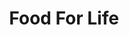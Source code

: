 ---
layout: place
title: "Food For Life"
permalink: /new-jersey/edgewater/food-for-life.html
stateAbbr: NJ
stateName: New Jersey
cityName: Edgewater
place_id: ChIJFWUR-8v3wokRtaHkXO3gbZw
photos:
  - name: >-
      places/ChIJFWUR-8v3wokRtaHkXO3gbZw/photos/AeeoHcJehYeFYEKHvsmp2XKAj2rco1KX45loEk3zeqNz_qOHfBisB_pbnWC10g-TqsYwoU06K9M1qc3LgRVn-HWA9nuKMIlaSGwA3DP8f1gCYLHYwAIfwrvfbCIq_TDrE-fC5-YODKZggQP3xBkPxaExsr4SR5hbGuNff7eCk6_jdcR2MRXiE7zzmOXoutc9EjEEn3_PieYBtJslA3Ox7Xq7FsGAwhHO2abx8vk-KZU3lAXoOOjwF1Mhq_jfpA1Ydx1MkmzY3Ufq08oacJz3xKcertqvJyDqbdVZY3TCz3ODdFo9cqYkbudQ50AX3U4PDYjAcBDFpv-spv2fAHuQhHs4dWVa934vaZT7ogIVv0OICzMC7WFdbKRp-wnSo81HgE2FiWLufl2ohxcep4NvTtT7LYhqhlJR1jJO2U43iipuPljAEFg
    widthPx: 3456
    heightPx: 4608
    authorAttributions:
      - displayName: Raul Avila
        uri: https://maps.google.com/maps/contrib/111206718654677993905
        photoUri: >-
          https://lh3.googleusercontent.com/a-/ALV-UjVd7LHD-jYQfhFDNnCjJE0s--1WeWksk_3GQ-oPSjEGGnE0ADof9g=s100-p-k-no-mo
    flagContentUri: >-
      https://www.google.com/local/imagery/report/?cb_client=maps_api_places.places_api&image_key=!1e10!2sCIHM0ogKEICAgIC0lZi2jAE&hl=en-US
    googleMapsUri: >-
      https://www.google.com/maps/place//data=!3m4!1e2!3m2!1sCIHM0ogKEICAgIC0lZi2jAE!2e10!4m2!3m1!1s0x89c2f7cbfb116515:0x9c6de0ed5ce4a1b5
  - name: >-
      places/ChIJFWUR-8v3wokRtaHkXO3gbZw/photos/AeeoHcKIPvBScbJaE0wgWNhoiLbIzg1ewbSk8CKUUMnc3pGETl21fZxe0-kn5iGjcHLwSfuH_3Kz0mCG-Fo2VeWmHK4aExuT4qepthVeduHRdSreDS8Q4wFUm0p-gPOt9HwhKlSqOkj0JB0EjUYk7IHZVTAnbSaL0iPj6v9Lbu7FV8F7_AF11mgH5ePrqeUCS4LHrQ1wf6wdz4h1emTczjmzMlzUizHsvDf7y3U-cqsbi7fZPSsXlmGseeGEGiVq-3blXv5kaeYAXLeuXBTpGu6KzZPHYtty1uJklgCYjZLKLm5M9GiZYiptBZ_8Nhyez626sbQ6hL2ySRKQb3err_vao1bHfDD7uTbaQmCx2K6sRlsF7gxYPs2KG12uAbQVRzlTH3oA2SgtZAAYpGvIaUWWcXpUTs6PqOGevBDcvFHAX8IfLw
    widthPx: 3024
    heightPx: 4032
    authorAttributions:
      - displayName: Ren
        uri: https://maps.google.com/maps/contrib/103123127927436134101
        photoUri: >-
          https://lh3.googleusercontent.com/a/ACg8ocKNEBHx0yT1tM2HQZ6-_U9W0LWcrar8B5LuN9fQslC0MtLt3w=s100-p-k-no-mo
    flagContentUri: >-
      https://www.google.com/local/imagery/report/?cb_client=maps_api_places.places_api&image_key=!1e10!2sCIHM0ogKEICAgICh3JLxSg&hl=en-US
    googleMapsUri: >-
      https://www.google.com/maps/place//data=!3m4!1e2!3m2!1sCIHM0ogKEICAgICh3JLxSg!2e10!4m2!3m1!1s0x89c2f7cbfb116515:0x9c6de0ed5ce4a1b5
  - name: >-
      places/ChIJFWUR-8v3wokRtaHkXO3gbZw/photos/AeeoHcKhMeH0KByOpWXVl-gYq5CaGox0NYNuKHEoa_onsMJ89TecNCDjhTJ8g1fyh5NhhkwnJfqG3BF5fdnJhrpNkfPgXG6E4U1uPALXrwtmY7bBTSrWMQ2G6WmMDyvkBuHV7p48glRE8CGBZtZWzcopTQ7-GtUcNPITxmOETPZiUUDwSjNOTfKTGBrMticbZ9JFYSQZoJmIKcKTmnDugXWgQM2-eiI8aETT9VrNiT0F1m-18u3VTAgJEnqscR0JQNyBY38yS1EzTXCcm6RUeCRsAGHm353bGRnD9Plk2WYvbFY_cQsCt4L3S9LtLmpfYDDyyevVhcthAc_d9JPwcY4YhcEYPRlmn8IIToOdXP5PVvFZg0Qlb_nJ18wHHHgLpi4x0ykiSAxxAOFCPiU3gHPRtl2NCy_SMAHuNSoZHQbUoAE
    widthPx: 2448
    heightPx: 2883
    authorAttributions:
      - displayName: Ok Chun
        uri: https://maps.google.com/maps/contrib/110492741719694328713
        photoUri: >-
          https://lh3.googleusercontent.com/a/ACg8ocJJ5zq12k0534MQ2Xk2xbnM1HMq5Mrf4tVxySlbV5Us1xLcHw=s100-p-k-no-mo
    flagContentUri: >-
      https://www.google.com/local/imagery/report/?cb_client=maps_api_places.places_api&image_key=!1e10!2sCIHM0ogKEICAgICN94neFQ&hl=en-US
    googleMapsUri: >-
      https://www.google.com/maps/place//data=!3m4!1e2!3m2!1sCIHM0ogKEICAgICN94neFQ!2e10!4m2!3m1!1s0x89c2f7cbfb116515:0x9c6de0ed5ce4a1b5
  - name: >-
      places/ChIJFWUR-8v3wokRtaHkXO3gbZw/photos/AeeoHcK05FRgiz3B_eIfRgDkDwfsunZ536JAx1JrHaAxx9_EbI413EqrTtei8-GmALBSpDVpv0GR0RYNu805GtTSwCzSbwd38S9eSFI9gUyx8Kdv0H1DtlxD-KGBj2iBJ3ht8siilnMAMIpBp4rNuNgwbZ9Eu-c1nzqpLfPPCjRyiOGm_-KuxfuNP1f5tcXaaM6PNl2UVjP0mlyZeM3HT1HC20plzFswp5Fqt9GfFdYzQ96BtmyyIrMNwuR0x0RHcAgeRocLfdKiACTQAKruH4KcqzYT1WTrrahyI-QRoJG_9D4e98KtU8Lb4TDz0LP2WG825w08G3B34p7-jJjVKbCXZk0XWBjx4IpjZekklbH0aop9qf9BB64ZrEu83PzzGTKXPOiRoRP988mSN-y3P_PHE8A0zWJp6qlC4Xc85qfIYTtxqA
    widthPx: 4000
    heightPx: 3000
    authorAttributions:
      - displayName: Mark Leach
        uri: https://maps.google.com/maps/contrib/111607655660786672258
        photoUri: >-
          https://lh3.googleusercontent.com/a-/ALV-UjWkRG3DVJ4EPYRVU_grvO9pMzPLVl6XmZq-kk8Ir5LepZzgXWS_=s100-p-k-no-mo
    flagContentUri: >-
      https://www.google.com/local/imagery/report/?cb_client=maps_api_places.places_api&image_key=!1e10!2sCIHM0ogKEICAgIDd4ueQIQ&hl=en-US
    googleMapsUri: >-
      https://www.google.com/maps/place//data=!3m4!1e2!3m2!1sCIHM0ogKEICAgIDd4ueQIQ!2e10!4m2!3m1!1s0x89c2f7cbfb116515:0x9c6de0ed5ce4a1b5
  - name: >-
      places/ChIJFWUR-8v3wokRtaHkXO3gbZw/photos/AeeoHcLSiBhMPg6IvLvnI-b41S8aEx5D_IKyjbepoFhZZoNpHhwqw7eWgdX-3rVQr2UHBv73rMMGOYju1N4lSGkllSJOQLYBXtUyHAihULM93e1goomoy5JhEjWcNIimvsIDCa5cJNulRjC0EX6XOV0e-sSpjYzixdv_YEz5pesyizBwFKbt96xMNXc8MZEGNPwCdHnEsU_eWFFCPwTP5sK0p9fiklje5tDtYBX7l8uQZTLeexMiani7-9W79QlgYZoi_5sTdC_q_s-8HSvb3cDtmtZkG1KKQTcmeK1AXojlq9WuXotSf8r8n4r5uKPYTp9OyjLsvqBCuC5z4Sip-zgxQ8Lfq10YZdjRen8fs73B1wMAms5AQRWEQr64TgaBVNrBY95voUhhIzzm4oqkBlprianq53LFWY51E6ilEWw8UF7joA
    widthPx: 4032
    heightPx: 2268
    authorAttributions:
      - displayName: Jasjit Arneja
        uri: https://maps.google.com/maps/contrib/115723151051475513083
        photoUri: >-
          https://lh3.googleusercontent.com/a-/ALV-UjWtGj4z0D_LAudSoAjJ1bx9FDtEet3OSW7YzYNTr0FtyYBeX8i3pw=s100-p-k-no-mo
    flagContentUri: >-
      https://www.google.com/local/imagery/report/?cb_client=maps_api_places.places_api&image_key=!1e10!2sCIHM0ogKEICAgICRwYyhCA&hl=en-US
    googleMapsUri: >-
      https://www.google.com/maps/place//data=!3m4!1e2!3m2!1sCIHM0ogKEICAgICRwYyhCA!2e10!4m2!3m1!1s0x89c2f7cbfb116515:0x9c6de0ed5ce4a1b5
  - name: >-
      places/ChIJFWUR-8v3wokRtaHkXO3gbZw/photos/AeeoHcJ0RTH_XbgGmELVCDT73LKnliaH2cP4_wRcG_pUNv83LDyRslLVLZkVxG0twelNCQvjM1f9Ymw0Vuy8yfZ662_k-Cl9aYbd2EL2bLp68ZEH_AvH_6KDTJQgHj3CGtwoI8MPbCtVbdRP944362bmvJy9NWdlzC6cdNh9WjBaEySLA3PKsC300ieF1O07UTSxjiD08Ay2ByfTfBxPfNPu6HdiEa10eLpaKkKdlenRBd2dhmXVJ25GFayVBw9hLwJSMpIi27JGbQXoPnxyGgBBt6vsTtGWYxpYZfNKnWj9Uj-I4svO8y06dsJpZc-HJhE9BamSKqPNyU6w3bkQ7k2E7V5K7sS8vaHsPoQ-QX7mgTo6AQF4AUqTTLDj7MYm2ouEgxsZIH8TVGpb3ju4ES1Qjlm4fmF2waNepsm1pCFQgFX1aIw
    widthPx: 3024
    heightPx: 4032
    authorAttributions:
      - displayName: Raul Avila
        uri: https://maps.google.com/maps/contrib/111206718654677993905
        photoUri: >-
          https://lh3.googleusercontent.com/a-/ALV-UjVd7LHD-jYQfhFDNnCjJE0s--1WeWksk_3GQ-oPSjEGGnE0ADof9g=s100-p-k-no-mo
    flagContentUri: >-
      https://www.google.com/local/imagery/report/?cb_client=maps_api_places.places_api&image_key=!1e10!2sCIHM0ogKEICAgIC0lYqw8QE&hl=en-US
    googleMapsUri: >-
      https://www.google.com/maps/place//data=!3m4!1e2!3m2!1sCIHM0ogKEICAgIC0lYqw8QE!2e10!4m2!3m1!1s0x89c2f7cbfb116515:0x9c6de0ed5ce4a1b5
  - name: >-
      places/ChIJFWUR-8v3wokRtaHkXO3gbZw/photos/AeeoHcIIdLJCf5SeesOZwls7WJhy1eyKe4uqXg3djtET9TuWFhV7T9H-uVmVI8w-Q9c205yTSilYWNLKC2s4_TCPvGChXcyQ8XhKUinkctaMJ3T_JSGAD1jNn0_zp7r3MQ2VlkOePCjXkaEfhtHN4O9Jp2hWSdP6DwCXbgn1HIO1-_HPZ4VU7P1QLDV-MZEZ3nYKeXo1iyAKYFARcivdtIc5fTM-jjLy3d6wTLb5J-KPsUThI3karHwnAUMPBP-Md9Fhhc68KHPL4qur2u8aEYdQjDFnGRU0ViRuC_rkLWGacmLLsruDaEXTpLLzFKHCAy-Q1t3ow4m_s_qTKmCQ1hFEHN4HhznIlOSXr-xORPNfU6Mksq9qFYiBrFPzVDpFwspzfl75LUJOPWPpZSJDiCsDAGxjmONKU70vxNUVJ6dfNqgIRt3Z
    widthPx: 3024
    heightPx: 4032
    authorAttributions:
      - displayName: Raul Avila
        uri: https://maps.google.com/maps/contrib/111206718654677993905
        photoUri: >-
          https://lh3.googleusercontent.com/a-/ALV-UjVd7LHD-jYQfhFDNnCjJE0s--1WeWksk_3GQ-oPSjEGGnE0ADof9g=s100-p-k-no-mo
    flagContentUri: >-
      https://www.google.com/local/imagery/report/?cb_client=maps_api_places.places_api&image_key=!1e10!2sCIHM0ogKEICAgIC0lYrI1gE&hl=en-US
    googleMapsUri: >-
      https://www.google.com/maps/place//data=!3m4!1e2!3m2!1sCIHM0ogKEICAgIC0lYrI1gE!2e10!4m2!3m1!1s0x89c2f7cbfb116515:0x9c6de0ed5ce4a1b5
  - name: >-
      places/ChIJFWUR-8v3wokRtaHkXO3gbZw/photos/AeeoHcL2mGu3E3bIemPDE_0SVCUDdY_5jrB41ySxi6fO-UzggozK9x-nr1B3eFi-A-QGDt4vnZC9UvUK0zP95BHIUEBxxb-YKt_SGyDKjOjWD7NdZ8kSylMNsfxRI41B0LRBjNYHyGXAmaceUAdVuzouBPWBThMGWnibJvxc4jXuEm1qpcu47P-6jRz-szj491dINdKKZgw9elqBnvqqid-VVB2DCaNKvdiQGwqaM_ioMuo4Bb1VbRORyustK0wesiffX1Xp55Z8TVKjw8h7r2KY_6dIKqg1NjqtkfyNTbkAAQdlwE-at-77ExgZ81hGozMf4bZB1XQqrm9uINzeZp3FxRIHT_C-KD0lYld6zCv2px-wC8GRSuHd6MFeQwcqNDmEDDOlLs9SsHRsZOCPzp9cscf_bQ6Vn5mwhp0w7Pv1cpguEskU
    widthPx: 3024
    heightPx: 4032
    authorAttributions:
      - displayName: Seung Kwon
        uri: https://maps.google.com/maps/contrib/112814120378806721661
        photoUri: >-
          https://lh3.googleusercontent.com/a/ACg8ocKH83Oru7d1tqTyTMp6CAOlo3WPBeKQI9Ik_uSoXE7m72ug6A=s100-p-k-no-mo
    flagContentUri: >-
      https://www.google.com/local/imagery/report/?cb_client=maps_api_places.places_api&image_key=!1e10!2sCIHM0ogKEICAgIDcgNKx2QE&hl=en-US
    googleMapsUri: >-
      https://www.google.com/maps/place//data=!3m4!1e2!3m2!1sCIHM0ogKEICAgIDcgNKx2QE!2e10!4m2!3m1!1s0x89c2f7cbfb116515:0x9c6de0ed5ce4a1b5
  - name: >-
      places/ChIJFWUR-8v3wokRtaHkXO3gbZw/photos/AeeoHcLr7sMBsARdWzo2IabFnv0dqYY8ozebbqPBFXGeiL9wOi3RVLlAdWL1c5HWNQhYvJxMHt3eeckeILih9MSc10PeQ80GPZNenD7LDz4CDw4fBX4DtRqBtNUfjyyrYq_YML7t4GsUUnoHYDcpA3mSnJGh63pnx5Nl6n2cf-zC1GTRM3Wpfv2mWdt-b7E77QQUS3HN-IwOsKxKnLnuJ0V32R9pyQ5uWaCmB_daIWCrHsWby_tBoDpRZICvwgcrdVaMpydfSLf6JIeEYw4Lj-fsNRZp_YNBGpD5YPKLAa7pCD1AMSjwDoIXLUPnPIztGb0m9IgGPibTkJAEcldiv1YRaxNo7-ADG5xNChuoSiKM8AiT7_aOwDMTXHXkn_QhV9nmxT6Dedc25yn-MLx55KkQ_iHSQ0dTejh-q1MqeurLA5I
    widthPx: 3024
    heightPx: 4032
    authorAttributions:
      - displayName: Javier Pineda
        uri: https://maps.google.com/maps/contrib/115277116461441859525
        photoUri: >-
          https://lh3.googleusercontent.com/a-/ALV-UjWOOCJuBgs7dK5Q4O9Ej_3mxVdQwE_34_6PKcg_jJnnkieaUE09BQ=s100-p-k-no-mo
    flagContentUri: >-
      https://www.google.com/local/imagery/report/?cb_client=maps_api_places.places_api&image_key=!1e10!2sCIHM0ogKEICAgIDOmobMUQ&hl=en-US
    googleMapsUri: >-
      https://www.google.com/maps/place//data=!3m4!1e2!3m2!1sCIHM0ogKEICAgIDOmobMUQ!2e10!4m2!3m1!1s0x89c2f7cbfb116515:0x9c6de0ed5ce4a1b5
  - name: >-
      places/ChIJFWUR-8v3wokRtaHkXO3gbZw/photos/AeeoHcKfw8Al3mixgvMnIy1rCmhzyIZpJLkuoX_RZa9WUWSDOzH1iFux4XOKFFuq63bGoZr6ppvq6v_ftp6KM3F-IEWEThGBtLsahwc1MOHeHxicwQAhJqxzX4_GO8KbK3rWv9eOKys657I5UNiODhFq0Uvnz37EuWO8OW07witcXwfGziBqIs7TFqzrBH_2JQcgdsw5TErLBUlpPZa6xOZJ1H1as7P-KyK3-npSbaZWSn7WjxokRM7L5JDGWNTYkFQER9k5uWQzYO6tBu1VrgbBphy5Z1uhXeDsUaUJdkAnjML98wEz70yS3oaOtLw9IQ3bXWwFI_LxJRx2SahzVFE5H_1QiIsVCAzgpUX9fCTe0vkR2NzStl6xxxXDRf80Cy47bb_Aq19pESZVHcy8tRfiG7TkurY-obZs1k7UAu5vvisXfA
    widthPx: 1860
    heightPx: 2325
    authorAttributions:
      - displayName: Seung Kwon
        uri: https://maps.google.com/maps/contrib/112814120378806721661
        photoUri: >-
          https://lh3.googleusercontent.com/a/ACg8ocKH83Oru7d1tqTyTMp6CAOlo3WPBeKQI9Ik_uSoXE7m72ug6A=s100-p-k-no-mo
    flagContentUri: >-
      https://www.google.com/local/imagery/report/?cb_client=maps_api_places.places_api&image_key=!1e10!2sCIHM0ogKEICAgID60bmGJw&hl=en-US
    googleMapsUri: >-
      https://www.google.com/maps/place//data=!3m4!1e2!3m2!1sCIHM0ogKEICAgID60bmGJw!2e10!4m2!3m1!1s0x89c2f7cbfb116515:0x9c6de0ed5ce4a1b5
address: 270 Old River Rd, Edgewater, NJ 07020, USA
street: 270 Old River Rd
city: Edgewater
state: NJ
zip: '07020'
country: USA
neighborhood: null
latitude: '40.809694'
longitude: '-73.990404'
accessibility_options:
  wheelchairAccessibleRestroom: true
business_status: OPERATIONAL
name: Food For Life
google_maps_links:
  directionsUri: >-
    https://www.google.com/maps/dir//''/data=!4m7!4m6!1m1!4e2!1m2!1m1!1s0x89c2f7cbfb116515:0x9c6de0ed5ce4a1b5!3e0
  placeUri: https://maps.google.com/?cid=11271912752448577973
  writeAReviewUri: >-
    https://www.google.com/maps/place//data=!4m3!3m2!1s0x89c2f7cbfb116515:0x9c6de0ed5ce4a1b5!12e1
  reviewsUri: >-
    https://www.google.com/maps/place//data=!4m4!3m3!1s0x89c2f7cbfb116515:0x9c6de0ed5ce4a1b5!9m1!1b1
  photosUri: >-
    https://www.google.com/maps/place//data=!4m3!3m2!1s0x89c2f7cbfb116515:0x9c6de0ed5ce4a1b5!10e5
primary_type: Sushi Restaurant
opening_hours:
  regular: null
  current: null
secondary_opening_hours:
  regular:
    weekdayDescriptions: null
    type: null
  current:
    weekdayDescriptions: null
    type: null
phone: null
price_level: null
price_range: null
rating: null
rating_count: 0
website: null
description: null
reviews: null
parking_options: null
payment_options: null
allow_dogs: null
curbside_pickup: null
delivery: null
dine_in: null
good_for_children: null
good_for_groups: null
good_for_sports: null
live_music: null
menu_for_children: null
outdoor_seating: null
reservable: null
restroom: null
serves_beer: null
serves_breakfast: null
serves_brunch: null
serves_cocktails: null
serves_coffee: null
serves_dinner: null
serves_dessert: null
serves_lunch: null
serves_vegetarian_food: null
serves_wine: null
takeout: null
slug: Food-For-Life

---